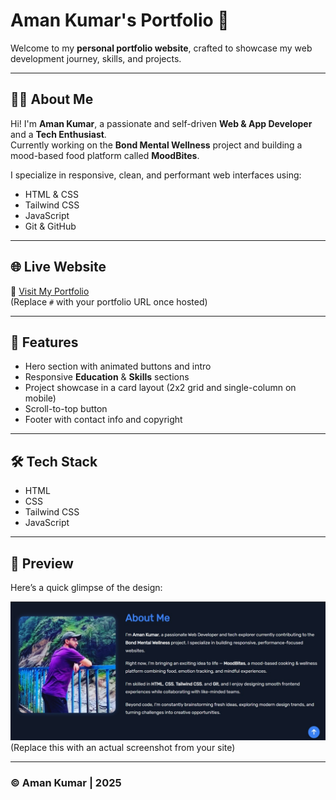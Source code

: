 # Aman Kumar's Portfolio 🚀

Welcome to my **personal portfolio website**, crafted to showcase my web development journey, skills, and projects.

---

## 🧑‍💻 About Me

Hi! I'm **Aman Kumar**, a passionate and self-driven **Web & App Developer** and a **Tech Enthusiast**.  
Currently working on the **Bond Mental Wellness** project and building a mood-based food platform called **MoodBites**.

I specialize in responsive, clean, and performant web interfaces using:

- HTML & CSS
- Tailwind CSS
- JavaScript
- Git & GitHub

---

## 🌐 Live Website

🔗 [Visit My Portfolio](#)  
(Replace `#` with your portfolio URL once hosted)

---

## 📁 Features

- Hero section with animated buttons and intro
- Responsive **Education** & **Skills** sections
- Project showcase in a card layout (2x2 grid and single-column on mobile)
- Scroll-to-top button
- Footer with contact info and copyright

---

## 🛠 Tech Stack

- HTML
- CSS
- Tailwind CSS
- JavaScript

---

## 📸 Preview

Here’s a quick glimpse of the design:

![Portfolio Screenshot](assets/screenshot.jpg)  
(Replace this with an actual screenshot from your site)

---

### © Aman Kumar | 2025
